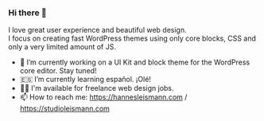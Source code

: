 ### Hi there 👋

I love great user experience and beautiful web design.   
I focus on creating fast WordPress themes using only core blocks, CSS and only a very limited amount of JS.

- 🎨 I’m currently working on a UI Kit and block theme for the WordPress core editor. Stay tuned!
- 🇪🇸 I’m currently learning español. ¡Olé!
- 👨‍💻 I'm available for freelance web design jobs.
- 📫 How to reach me: https://hannesleismann.com / https://studioleismann.com
